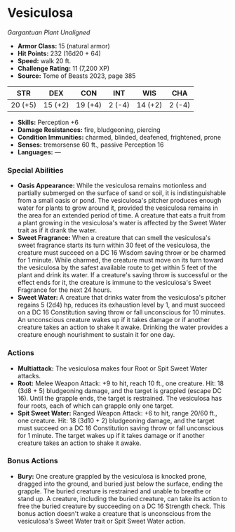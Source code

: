 # Vesiculosa

*Gargantuan* *Plant* *Unaligned*

- **Armor Class:** 15 (natural armor)
- **Hit Points:** 232 (16d20 + 64)
- **Speed:** walk 20 ft.
- **Challenge Rating:** 11 (7,200 XP)
- **Source:** Tome of Beasts 2023, page 385

| STR | DEX | CON | INT | WIS | CHA |
| --- | --- | --- | --- | --- | --- |
| 20 (+5) | 15 (+2) | 19 (+4) | 2 (-4) | 14 (+2) | 2 (-4) |

- **Skills:** Perception +6
- **Damage Resistances:** fire, bludgeoning, piercing
- **Condition Immunities:** charmed, blinded, deafened, frightened, prone
- **Senses:** tremorsense 60 ft., passive Perception 16
- **Languages:** —

### Special Abilities

- **Oasis Appearance:** While the vesiculosa remains motionless and partially submerged on the surface of sand or soil, it is indistinguishable from a small oasis or pond. The vesiculosa's pitcher produces enough water for plants to grow around it, provided the vesiculosa remains in the area for an extended period of time. A creature that eats a fruit from a plant growing in the vesiculosa's water is affected by the Sweet Water trait as if it drank the water.
- **Sweet Fragrance:** When a creature that can smell the vesiculosa's sweet fragrance starts its turn within 30 feet of the vesiculosa, the creature must succeed on a DC 16 Wisdom saving throw or be charmed for 1 minute. While charmed, the creature must move on its turn toward the vesiculosa by the safest available route to get within 5 feet of the plant and drink its water. If a creature's saving throw is successful or the effect ends for it, the creature is immune to the vesiculosa's Sweet Fragrance for the next 24 hours.
- **Sweet Water:** A creature that drinks water from the vesiculosa's pitcher regains 5 (2d4) hp, reduces its exhaustion level by 1, and must succeed on a DC 16 Constitution saving throw or fall unconscious for 10 minutes. An unconscious creature wakes up if it takes damage or if another creature takes an action to shake it awake. Drinking the water provides a creature enough nourishment to sustain it for one day.

### Actions

- **Multiattack:** The vesiculosa makes four Root or Spit Sweet Water attacks.
- **Root:** Melee Weapon Attack: +9 to hit, reach 10 ft., one creature. Hit: 18 (3d8 + 5) bludgeoning damage, and the target is grappled (escape DC 16). Until the grapple ends, the target is restrained. The vesiculosa has four roots, each of which can grapple only one target.
- **Spit Sweet Water:** Ranged Weapon Attack: +6 to hit, range 20/60 ft., one creature. Hit: 18 (3d10 + 2) bludgeoning damage, and the target must succeed on a DC 16 Constitution saving throw or fall unconscious for 1 minute. The target wakes up if it takes damage or if another creature takes an action to shake it awake.

### Bonus Actions

- **Bury:** One creature grappled by the vesiculosa is knocked prone, dragged into the ground, and buried just below the surface, ending the grapple. The buried creature is restrained and unable to breathe or stand up. A creature, including the buried creature, can take its action to free the buried creature by succeeding on a DC 16 Strength check. This bonus action doesn't wake a creature that is unconscious from the vesiculosa's Sweet Water trait or Spit Sweet Water action.
